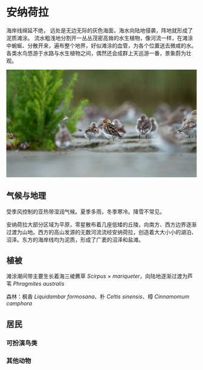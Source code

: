 # 安纳荷拉

海岸线绵延不绝， 远处是无边无际的灰色海面，海水向陆地侵袭，阵地就形成了泥质滩涂。 流水粗浅地分割开一丛丛茂密高耸的水生植物，像河流一样，在滩涂中蜿蜒、分散开来，遍布整个地界，好似滩涂的血管，为各个位置送去微咸的水。各类水鸟悠游于水路与水生植物之间，偶然还会成群上天巡游一番，景象蔚为壮观。

![](../../.gitbook/assets/38802932_38802932_1411216888821.jpg)

## 气候与地理  <a id="qi-hou"></a>

受季风控制的亚热带湿润气候。夏季多雨，冬季寒冷。降雪不常见。

‌安纳荷拉大部分区域为平原，零星散布着几座低矮的丘陵，向南方、西方边界逐渐过渡为山地。西方的高山发源的无数河流流经安纳荷拉，创造着大大小小的湖泊、沼泽。东方的海岸线均为泥质，形成了广袤的沼泽和盐滩。

## 植被 <a id="zhi-bei"></a>

滩涂潮间带主要生长着海三棱藨草 _Scirpus_ × _mariqueter_，向陆地逐渐过渡为芦苇 _Phragmites australis_

森林：枫香 _Liquidambar formosana_、朴 _Celtis sinensis_、樟 _Cinnamomum camphora_

## 居民 <a id="ju-min"></a>

### 可扮演鸟类 <a id="ke-ban-yan-niao-lei"></a>

### 其他动物 <a id="qi-ta-dong-wu"></a>

